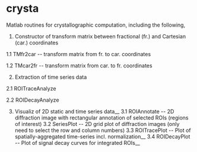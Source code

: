 # crysta
Matlab routines for crystallographic computation, including the following,


1. Constructor of transform matrix between fractional (fr.) and Cartesian (car.) coordinates

1.1 TMfr2car -- transform matrix from fr. to car. coordinates

1.2 TMcar2fr -- transform matrix from car. to fr. coordinates


2. Extraction of time series data

2.1 ROITraceAnalyze

2.2 ROIDecayAnalyze

3. Visualiz of 2D static and time series data__
3.1 ROIAnnotate -- 2D diffraction image with rectangular annotation of selected ROIs (regions of interest)
3.2 SeriesPlot -- 2D grid plot of diffraction images (only need to select the row and column numbers)
3.3 ROITracePlot -- Plot of spatially-aggregated time-series incl. normalization__
3.4 ROIDecayPlot -- Plot of signal decay curves for integrated ROIs__
